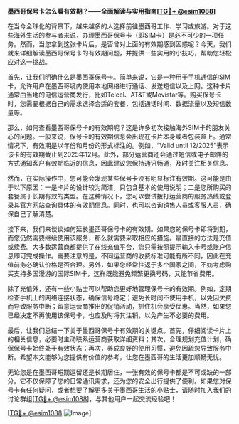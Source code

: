 **墨西哥保号卡怎么看有效期？——全面解读与实用指南[[TG💪+ @esim1088](https://t.me/s/esim1088)]**

在当今全球化的背景下，越来越多的人选择前往墨西哥工作、学习或旅游。对于这些海外生活的参与者来说，办理墨西哥保号卡（即SIM卡）是必不可少的一项任务。然而，当您拿到这张卡片后，是否曾对上面的有效期感到困惑呢？今天，我们就来详细解读墨西哥保号卡的有效期问题，并提供一些实用的小技巧，帮助您轻松应对这一挑战。

首先，让我们明确什么是墨西哥保号卡。简单来说，它是一种用于手机通信的SIM卡，允许用户在墨西哥境内使用本地网络进行通话、发送短信以及上网。这种卡片通常由当地的电信运营商发行，比如Telcel、AT&T或Movistar等。购买保号卡时，您需要根据自己的需求选择合适的套餐，包括通话时间、数据流量以及短信数量等。

那么，如何查看墨西哥保号卡的有效期呢？这是许多初次接触海外SIM卡的朋友关心的问题。一般来说，保号卡的有效期信息会出现在卡片本身或者包装盒上。通常情况下，有效期是以年份和月份的形式标注的。例如，“Valid until 12/2025”表示该卡的有效期截止到2025年12月。此外，部分运营商还会通过短信或电子邮件的方式通知客户有效期临近的信息，因此建议您保持通讯畅通，及时关注相关信息。

然而，在实际操作中，您可能会发现某些保号卡没有明显标注有效期。这可能是由于以下原因：一是卡片的设计较为简洁，只包含基本的使用说明；二是您所购买的套餐属于长期有效的类型。在这种情况下，您可以尝试拨打运营商的服务热线或登录其官方网站查询具体的有效期信息。同时，也可以咨询销售人员或客服人员，确保自己了解清楚。

接下来，我们来谈谈如何延长墨西哥保号卡的有效期。如果您的保号卡即将到期，而您仍然需要继续使用该服务，那么就需要采取相应的措施。最直接的方法是充值或续费。大多数运营商都提供了在线充值平台，您只需按照提示输入卡号或账户信息即可完成操作。需要注意的是，不同运营商的收费标准可能有所不同，因此在充值前务必确认价格是否合理。另外，如果您经常往返于多个国家之间，不妨考虑购买支持多国漫游的国际SIM卡，这样既能避免频繁更换号码，又能节省费用。

除了充值外，还有一些小贴士可以帮助您更好地管理保号卡的有效期。例如，定期检查手机上的网络连接状态，确保信号稳定；避免长时间不使用手机，以免因欠费而导致服务中断；留意运营商推出的促销活动，抓住机会享受优惠。当然，如果您已经决定不再使用该保号卡，也应及时将其注销，以免产生不必要的费用。

最后，让我们总结一下关于墨西哥保号卡有效期的关键点。首先，仔细阅读卡片上的相关信息，必要时主动联系运营商获取详细资料；其次，合理规划充值计划，确保保号卡始终处于有效状态；再次，养成良好的使用习惯，避免因疏忽导致服务中断。希望本文能够为您提供有价值的参考，让您在墨西哥的生活更加顺畅无忧。

无论您是在墨西哥短期逗留还是长期居住，一张有效的保号卡都是不可或缺的一部分。它不仅保障了您的日常通讯需求，还为您的安全出行提供了便利。如果您对保号卡有任何疑问，或者想要了解更多关于墨西哥生活的小贴士，请随时加入我们的讨论群组[[TG💪+ @esim1088](https://t.me/s/esim1088)]，与其他用户一起交流经验吧！

[[TG💪+ @esim1088](https://t.me/s/esim1088) ![Image](https://i.postimg.cc/4NQfJmqS/Snipaste-2025-05-13-00-14-12.png)]